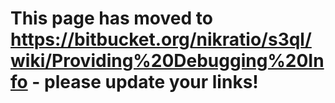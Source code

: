 # This page has moved to https://bitbucket.org/nikratio/s3ql/wiki/Providing%20Debugging%20Info - please update your links! #